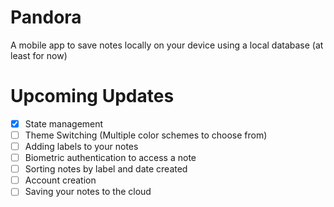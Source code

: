 # Pandora
A mobile app to save notes locally on your device using a local database (at least for now)

# Upcoming Updates
- [x] State management
- [ ] Theme Switching (Multiple color schemes to choose from)
- [ ] Adding labels to your notes
- [ ] Biometric authentication to access a note
- [ ] Sorting notes by label and date created
- [ ] Account creation
- [ ] Saving your notes to the cloud
